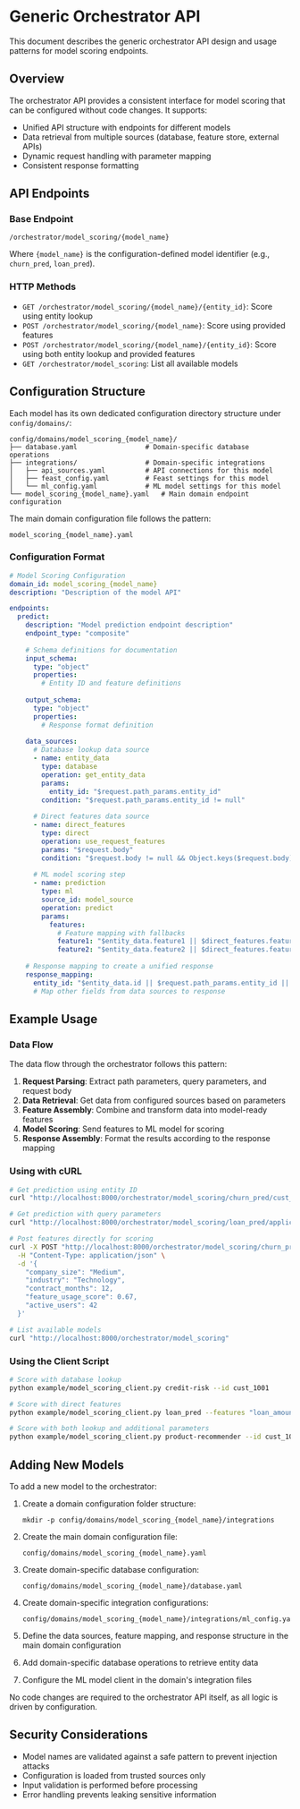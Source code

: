 # Generic Orchestrator API

This document describes the generic orchestrator API design and usage patterns for model scoring endpoints.

## Overview

The orchestrator API provides a consistent interface for model scoring that can be configured without code changes. It supports:

- Unified API structure with endpoints for different models
- Data retrieval from multiple sources (database, feature store, external APIs)
- Dynamic request handling with parameter mapping
- Consistent response formatting

## API Endpoints

### Base Endpoint

```
/orchestrator/model_scoring/{model_name}
```

Where `{model_name}` is the configuration-defined model identifier (e.g., `churn_pred`, `loan_pred`).

### HTTP Methods

- `GET /orchestrator/model_scoring/{model_name}/{entity_id}`: Score using entity lookup
- `POST /orchestrator/model_scoring/{model_name}`: Score using provided features
- `POST /orchestrator/model_scoring/{model_name}/{entity_id}`: Score using both entity lookup and provided features
- `GET /orchestrator/model_scoring`: List all available models

## Configuration Structure

Each model has its own dedicated configuration directory structure under `config/domains/`:

```
config/domains/model_scoring_{model_name}/
├── database.yaml                 # Domain-specific database operations
├── integrations/                 # Domain-specific integrations
│   ├── api_sources.yaml          # API connections for this model
│   ├── feast_config.yaml         # Feast settings for this model
│   └── ml_config.yaml            # ML model settings for this model
└── model_scoring_{model_name}.yaml   # Main domain endpoint configuration
```

The main domain configuration file follows the pattern:

```
model_scoring_{model_name}.yaml
```

### Configuration Format

```yaml
# Model Scoring Configuration
domain_id: model_scoring_{model_name}
description: "Description of the model API"

endpoints:
  predict:
    description: "Model prediction endpoint description"
    endpoint_type: "composite"
    
    # Schema definitions for documentation
    input_schema:
      type: "object"
      properties:
        # Entity ID and feature definitions
    
    output_schema:
      type: "object"
      properties:
        # Response format definition
    
    data_sources:
      # Database lookup data source
      - name: entity_data
        type: database
        operation: get_entity_data
        params:
          entity_id: "$request.path_params.entity_id"
        condition: "$request.path_params.entity_id != null"
      
      # Direct features data source
      - name: direct_features
        type: direct
        operation: use_request_features
        params: "$request.body"
        condition: "$request.body != null && Object.keys($request.body).length > 0"
      
      # ML model scoring step
      - name: prediction
        type: ml
        source_id: model_source
        operation: predict
        params:
          features:
            # Feature mapping with fallbacks
            feature1: "$entity_data.feature1 || $direct_features.feature1 || default_value"
            feature2: "$entity_data.feature2 || $direct_features.feature2 || default_value"
    
    # Response mapping to create a unified response
    response_mapping:
      entity_id: "$entity_data.id || $request.path_params.entity_id || 'unknown'"
      # Map other fields from data sources to response
```

## Example Usage

### Data Flow

The data flow through the orchestrator follows this pattern:

1. **Request Parsing**: Extract path parameters, query parameters, and request body
2. **Data Retrieval**: Get data from configured sources based on parameters
3. **Feature Assembly**: Combine and transform data into model-ready features
4. **Model Scoring**: Send features to ML model for scoring
5. **Response Assembly**: Format the results according to the response mapping

### Using with cURL

```bash
# Get prediction using entity ID
curl "http://localhost:8000/orchestrator/model_scoring/churn_pred/cust_1001"

# Get prediction with query parameters
curl "http://localhost:8000/orchestrator/model_scoring/loan_pred/applicant_123?loan_amount=25000&loan_term=36"

# Post features directly for scoring
curl -X POST "http://localhost:8000/orchestrator/model_scoring/churn_pred" \
  -H "Content-Type: application/json" \
  -d '{
    "company_size": "Medium", 
    "industry": "Technology",
    "contract_months": 12,
    "feature_usage_score": 0.67,
    "active_users": 42
  }'

# List available models
curl "http://localhost:8000/orchestrator/model_scoring"
```

### Using the Client Script

```bash
# Score with database lookup
python example/model_scoring_client.py credit-risk --id cust_1001

# Score with direct features
python example/model_scoring_client.py loan_pred --features "loan_amount=25000,loan_term=36,credit_score=720"

# Score with both lookup and additional parameters
python example/model_scoring_client.py product-recommender --id cust_1002 --context "current_page=electronics,recent_searches=laptop|headphones"
```

## Adding New Models

To add a new model to the orchestrator:

1. Create a domain configuration folder structure:
   ```
   mkdir -p config/domains/model_scoring_{model_name}/integrations
   ```

2. Create the main domain configuration file:
   ```
   config/domains/model_scoring_{model_name}.yaml
   ```

3. Create domain-specific database configuration:
   ```
   config/domains/model_scoring_{model_name}/database.yaml
   ```

4. Create domain-specific integration configurations:
   ```
   config/domains/model_scoring_{model_name}/integrations/ml_config.yaml
   ```

5. Define the data sources, feature mapping, and response structure in the main domain configuration
6. Add domain-specific database operations to retrieve entity data
7. Configure the ML model client in the domain's integration files

No code changes are required to the orchestrator API itself, as all logic is driven by configuration.

## Security Considerations

- Model names are validated against a safe pattern to prevent injection attacks
- Configuration is loaded from trusted sources only
- Input validation is performed before processing
- Error handling prevents leaking sensitive information